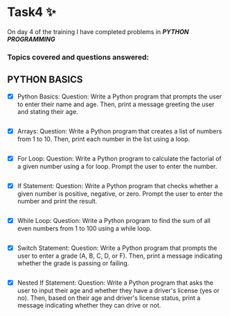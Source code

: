 # Task4 :sparkles:
On day 4 of the training I have completed problems in **_PYTHON PROGRAMMING_**

### Topics covered and  questions answered:

## PYTHON BASICS

- [x]  Python Basics:
Question: Write a Python program that prompts the user to enter their name and age. Then, print a message greeting the user and stating their age.
<img src="">

- [x] Arrays:
Question: Write a Python program that creates a list of numbers from 1 to 10. Then, print each number in the list using a loop.
<img src="">
 
- [x] For Loop:
Question: Write a Python program to calculate the factorial of a given number using a for loop. Prompt the user to enter the number.
<img src="">

 - [x] If Statement:
Question: Write a Python program that checks whether a given number is positive, negative, or zero. Prompt the user to enter the number and print the result.
<img src="">

- [x] While Loop:
Question: Write a Python program to find the sum of all even numbers from 1 to 100 using a while loop.
<img src="">

- [x] Switch Statement:
Question: Write a Python program that prompts the user to enter a grade (A, B, C, D, or F). Then, print a message indicating whether the grade is passing or failing.
<img src="">

 - [x] Nested If Statement:
Question: Write a Python program that asks the user to input their age and whether they have a driver's license (yes or no). Then, based on their age and driver's license status, print a message indicating whether they can drive or not.
<img src="">
